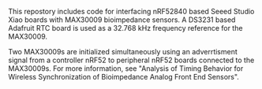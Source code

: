This repostory includes code for interfacing nRF52840 based Seeed Studio Xiao boards with MAX30009 bioimpedance sensors. 
A DS3231 based Adafruit RTC board is used as a 32.768 kHz frequency reference for the MAX30009.

Two MAX30009s are initialized simultaneously using an adverrtisment signal from a controller nRF52 to peripheral nRF52 boards connected to the MAX30009s. 
For more information, see "Analysis of Timing Behavior for Wireless Synchronization of Bioimpedance Analog Front End Sensors".

